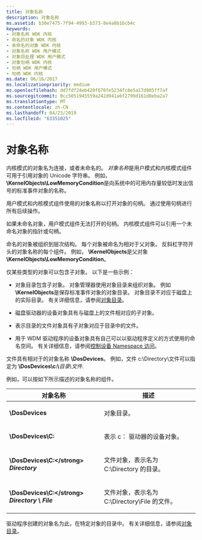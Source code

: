 ```yaml
---
title: 对象名称
description: 对象名称
ms.assetid: b30e7475-7f94-4993-b373-8e4a8b1bcb4c
keywords:
- 对象名称 WDK 内核
- 命名的对象 WDK 内核
- 未命名的对象 WDK 内核
- 对象名称 WDK 用户模式
- 对象将处理 WDK 用户模式
- 对象句柄 WDK 内核
- 句柄 WDK 用户模式
- 句柄 WDK 内核
ms.date: 06/16/2017
ms.localizationpriority: medium
ms.openlocfilehash: dd7fdf24eb420f670fe5234fc8e5a17d985ff7af
ms.sourcegitcommit: 0cc5051945559a242d941a6f2799d161d8eba2a7
ms.translationtype: MT
ms.contentlocale: zh-CN
ms.lasthandoff: 04/23/2019
ms.locfileid: "63351025"
---
```

# <a name="object-names"></a>对象名称





内核模式的对象名为连接，或者未命名的。 *对象名称*是用户模式和内核模式组件可用于引用对象的 Unicode 字符串。 例如，  **\\KernelObjects\\LowMemoryCondition**是向系统中的可用内存量较低时发出信号的标准事件对象的名称。

用户模式和内核模式组件使用的对象名称以打开对象的句柄。 通过使用句柄进行所有后续操作。

如果未命名对象，用户模式组件无法打开的句柄。 内核模式组件可以引用一个未命名对象的指针或句柄。

命名的对象被组织到层次结构。 每个对象被命名为相对于父对象。 反斜杠字符开头的对象名称的每个组件。 例如，  **\\KernelObjects**是父对象 **\\KernelObjects\\LowMemoryCondition**。

仅某些类型的对象可以包含子对象。 以下是一些示例：

-   对象目录包含子对象。 对象管理器使用对象目录来组织对象。 例如 **\\KernelObjects**是保存标准事件对象的对象目录。 对象目录不对应于磁盘上的实际目录。 有关详细信息，请参阅[对象目录](object-directories.md)。

-   磁盘驱动器的设备对象具有与磁盘上的文件相对应的子对象。

-   表示目录的文件对象具有子对象对应于目录中的文件。

-   用于 WDM 驱动程序的设备对象具有自己可以以驱动程序定义的方式使用的命名空间。 有关详细信息，请参阅[控制设备 Namespace 访问](controlling-device-namespace-access.md)。

文件具有相对于的对象名称 **\\DosDevices**。 例如，文件 c:\\Directory\\文件可以指定为 **\\DosDevices\\c:\\**<em>目录\\文件</em>.

例如，可以按如下所示描述的对象名称的组件。

<table>
<colgroup>
<col width="50%" />
<col width="50%" />
</colgroup>
<thead>
<tr class="header">
<th>对象名称</th>
<th>描述</th>
</tr>
</thead>
<tbody>
<tr class="odd">
<td><p><strong>\DosDevices</strong></p></td>
<td><p>对象目录。</p></td>
</tr>
<tr class="even">
<td><p><strong>\DosDevices\C:</strong></p></td>
<td><p>表示 c： 驱动器的设备对象。</p></td>
</tr>
<tr class="odd">
<td><p><strong>\DosDevices\C:&lt;/strong&gt; <em>Directory</em></p></td>
<td><p>文件对象，表示名为 C:\Directory 的目录。</p></td>
</tr>
<tr class="even">
<td><p><strong>\DosDevices\C:&lt;/strong&gt; <em>Directory</em> \ <em>File</em></p></td>
<td><p>文件对象，表示名为 C:\Directory\File 的文件。</p></td>
</tr>
</tbody>
</table>

 

驱动程序创建的对象名为此，在特定对象的目录中。 有关详细信息，请参阅[对象目录](object-directories.md)。

 

 




